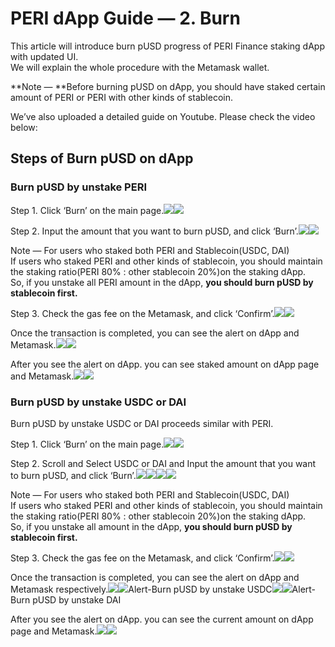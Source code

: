 # PERI dApp Guide — 2. Burn

This article will introduce burn pUSD progress of PERI Finance staking dApp with updated UI.\
We will explain the whole procedure with the Metamask wallet.

**Note — **Before burning pUSD on dApp, you should have staked certain amount of PERI or PERI with other kinds of stablecoin.

We’ve also uploaded a detailed guide on Youtube. Please check the video below:

## Steps of Burn pUSD on dApp <a href="0c5d" id="0c5d"></a>

### Burn pUSD by unstake PERI <a href="fe3a" id="fe3a"></a>

Step 1. Click ‘Burn’ on the main page.![](https://miro.medium.com/max/60/1\*Q\_LT35-xspp0RE\_qTmx02g.png?q=20)![](https://miro.medium.com/max/700/1\*Q\_LT35-xspp0RE\_qTmx02g.png)

Step 2. Input the amount that you want to burn pUSD, and click ‘Burn’.![](https://miro.medium.com/max/60/1\*iVjFai9yEwEJD\_Xwz2oRyA.png?q=20)![](https://miro.medium.com/max/700/1\*iVjFai9yEwEJD\_Xwz2oRyA.png)

Note — For users who staked both PERI and Stablecoin(USDC, DAI)\
If users who staked PERI and other kinds of stablecoin, you should maintain the staking ratio(PERI 80% : other stablecoin 20%)on the staking dApp.\
So, if you unstake all PERI amount in the dApp, **you should burn pUSD by stablecoin first.**

Step 3. Check the gas fee on the Metamask, and click ‘Confirm’.![](https://miro.medium.com/max/60/1\*DDTzPiRcFlg1An3FLxLVcA.jpeg?q=20)![](https://miro.medium.com/max/700/1\*DDTzPiRcFlg1An3FLxLVcA.jpeg)

Once the transaction is completed, you can see the alert on dApp and Metamask.![](https://miro.medium.com/max/60/1\*qTboV8L3CF07IwjE-kQwMg.png?q=20)![](https://miro.medium.com/max/700/1\*qTboV8L3CF07IwjE-kQwMg.png)

After you see the alert on dApp. you can see staked amount on dApp page and Metamask.![](https://miro.medium.com/max/60/1\*GPc4HYHY7r0RqN1KHLX21A.png?q=20)![](https://miro.medium.com/max/700/1\*GPc4HYHY7r0RqN1KHLX21A.png)

### Burn pUSD by unstake USDC or DAI <a href="36e1" id="36e1"></a>

Burn pUSD by unstake USDC or DAI proceeds similar with PERI.

Step 1. Click ‘Burn’ on the main page.![](https://miro.medium.com/max/60/1\*Q\_LT35-xspp0RE\_qTmx02g.png?q=20)![](https://miro.medium.com/max/700/1\*Q\_LT35-xspp0RE\_qTmx02g.png)

Step 2. Scroll and Select USDC or DAI and Input the amount that you want to burn pUSD, and click ‘Burn’.![](https://miro.medium.com/max/60/1\*5F916thp2mUhLtAJXKH6Vw.png?q=20)![](https://miro.medium.com/max/700/1\*5F916thp2mUhLtAJXKH6Vw.png)![](https://miro.medium.com/max/60/1\*8abkk\_zPXsph\_uqmYvUEnQ.png?q=20)![](https://miro.medium.com/max/700/1\*8abkk\_zPXsph\_uqmYvUEnQ.png)

Note — For users who staked both PERI and Stablecoin(USDC, DAI)\
If users who staked PERI and other kinds of stablecoin, you should maintain the staking ratio(PERI 80% : other stablecoin 20%)on the staking dApp.\
So, if you unstake all amount in the dApp, **you should burn pUSD by stablecoin first.**

Step 3. Check the gas fee on the Metamask, and click ‘Confirm’.![](https://miro.medium.com/max/60/1\*DDTzPiRcFlg1An3FLxLVcA.jpeg?q=20)![](https://miro.medium.com/max/700/1\*DDTzPiRcFlg1An3FLxLVcA.jpeg)

Once the transaction is completed, you can see the alert on dApp and Metamask respectively.![](https://miro.medium.com/max/60/1\*thH\_6tDjHtArsXUmK6JGjw.png?q=20)![](https://miro.medium.com/max/700/1\*thH\_6tDjHtArsXUmK6JGjw.png)Alert-Burn pUSD by unstake USDC![](https://miro.medium.com/max/60/1\*HVZ5RRYlPQ6mij2C25ZNIg.png?q=20)![](https://miro.medium.com/max/700/1\*HVZ5RRYlPQ6mij2C25ZNIg.png)Alert-Burn pUSD by unstake DAI

After you see the alert on dApp. you can see the current amount on dApp page and Metamask.![](https://miro.medium.com/max/60/1\*GPc4HYHY7r0RqN1KHLX21A.png?q=20)![](https://miro.medium.com/max/700/1\*GPc4HYHY7r0RqN1KHLX21A.png)

